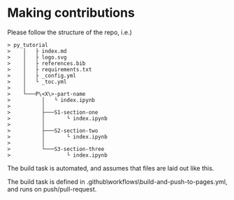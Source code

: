 # Making contributions

Please follow the structure of the repo, i.e.)
```
> py_tutorial
>    │   ├ index.md
>    │   ├ logo.svg
>    │   ├ references.bib
>    │   ├ requirements.txt
>    │   ├ _config.yml
>    │   └ _toc.yml
>    │
>    └───P\<X\>-part-name
>          │   └ index.ipynb
>          │
>          ├───S1-section-one
>          │       └ index.ipynb
>          │
>          ├───S2-section-two
>          │       └ index.ipynb
>          │
>          └───S3-section-three
>                  └ index.ipynb
```

The build task is automated, and assumes that files are laid out like this.

The build task is defined in .github\workflows\build-and-push-to-pages.yml, and runs on push/pull-request.
